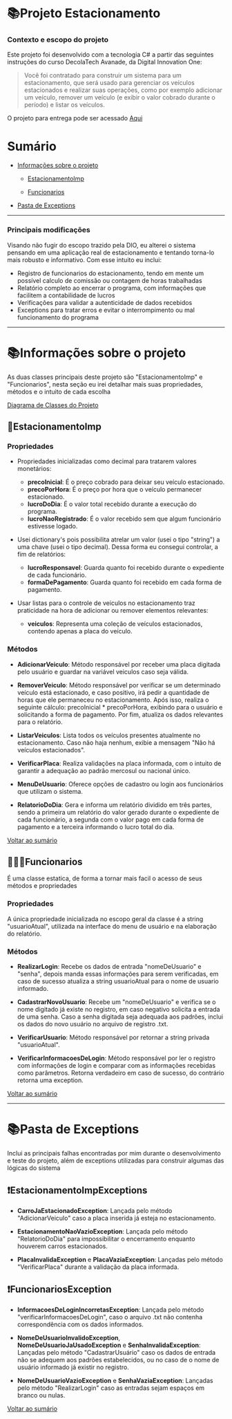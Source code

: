 # 📚Projeto Estacionamento
### Contexto e escopo do projeto

Este projeto foi desenvolvido com a tecnologia C# a partir das seguintes instruções do curso DecolaTech Avanade, da Digital Innovation One:
> Você foi contratado para construir um sistema para um estacionamento, que será usado para gerenciar os veículos estacionados e realizar suas operações, como por exemplo adicionar um veículo, remover um veículo (e exibir o valor cobrado durante o período) e listar os veículos.

O projeto para entrega pode ser acessado [Aqui](https://github.com/Mateus-Bueno/Trilha.NET-Fundamentos-Desafio)

# Sumário
* [Informações sobre o projeto](#informações-sobre-o-projeto)
  
  * [EstacionamentoImp](#estacionamentoimp)
 
  * [Funcionarios](#funcionarios)

* [Pasta de Exceptions](#pasta-de-exceptions)

-----------------------------------------------------------------------------------------------------------------------------------------------------------------------------------

### Principais modificações
Visando não fugir do escopo trazido pela DIO, eu alterei o sistema pensando em uma aplicação real de estacionamento e tentando torna-lo mais robusto e informativo. Com esse intuito eu inclui:
* Registro de funcionarios do estacionamento, tendo em mente um possível calculo de comissão ou contagem de horas trabalhadas
* Relatório completo ao encerrar o programa, com informações que facilitem a contabilidade de lucros
* Verificações para validar a autenticidade de dados recebidos
* Exceptions para tratar erros e evitar o interrompimento ou mal funcionamento do programa

-----------------------------------------------------------------------------------------------------------------------------------------------------------------------------

# 📚Informações sobre o projeto

As duas classes principais deste projeto são "EstacionamentoImp" e "Funcionarios", nesta seção eu irei detalhar mais suas propriedades, métodos e o intuito de cada escolha

[Diagrama de Classes do Projeto](https://github.com/Mateus-Bueno/aprendizadoProgramacao/blob/main/C%23/ProjetoEstacionamento/DiagramaDeClasses_ProjetoEstacionamento.png)

## 🚗EstacionamentoImp

### Propriedades

* Propriedades inicializadas como decimal para tratarem valores monetários:
  * **precoInicial**: É o preço cobrado para deixar seu veículo estacionado.
  * **precoPorHora**: É o preço por hora que o veículo permanecer estacionado.
  * **lucroDoDia**: É o valor total recebido durante a execução do programa.
  * **lucroNaoRegistrado**: É o valor recebido sem que algum funcionário estivesse logado.
 
* Usei dictionary's pois possibilita atrelar um valor (usei o tipo "string") a uma chave (usei o tipo decimal). Dessa forma eu consegui controlar, a fim de relatórios:
  * **lucroResponsavel**: Guarda quanto foi recebido durante o expediente de cada funcionário.
  * **formaDePagamento**: Guarda quanto foi recebido em cada forma de pagamento.
    
* Usar listas para o controle de veiculos no estacionamento traz praticidade na hora de adicionar ou remover elementos relevantes:
  * **veiculos**: Representa uma coleção de veículos estacionados, contendo apenas a placa do veículo.

### Métodos

* **AdicionarVeiculo**: Método responsável por receber uma placa digitada pelo usuário e guardar na variável veiculos caso seja válida.
  
* **RemoverVeiculo**: Método responsável por verificar se um determinado veículo está estacionado, e caso positivo, irá pedir a quantidade de horas que ele permaneceu no estacionamento. Após isso, realiza o seguinte cálculo: precoInicial * precoPorHora, exibindo para o usuário e solicitando a forma de pagamento. Por fim, atualiza os dados relevantes para o relatório.
  
* **ListarVeiculos**: Lista todos os veículos presentes atualmente no estacionamento. Caso não haja nenhum, exibie a mensagem "Não há veículos estacionados".
  
* **VerificarPlaca**: Realiza validações na placa informada, com o intuito de garantir a adequação ao padrão mercosul ou nacional único.
  
* **MenuDeUsuario**: Oferece opções de cadastro ou login aos funcionários que utilizam o sistema.
  
* **RelatorioDoDia**: Gera e informa um relatório dividido em três partes, sendo a primeira um relatório do valor gerado durante o expediente de cada funcionário, a segunda com o valor pago em cada forma de pagamento e a terceira informando o lucro total do dia.

[Voltar ao sumário](#Sumário)

## 👩🏽‍💼Funcionarios

É uma classe estatica, de forma a tornar mais facil o acesso de seus métodos e propriedades

### Propriedades

A única propriedade inicializada no escopo geral da classe é a string "usuarioAtual", utilizada na interface do menu de usuário e na elaboração do relatório.

### Métodos

* **RealizarLogin**: Recebe os dados de entrada "nomeDeUsuario" e "senha", depois manda essas informações para serem verificadas, em caso de sucesso atualiza a string usuarioAtual para o nome de usuario informado.
  
* **CadastrarNovoUsuario**: Recebe um "nomeDeUsuario" e verifica se o nome digitado já existe no registro, em caso negativo solicita a entrada de uma senha. Caso a senha digitada seja adequada aos padrões, inclui os dados do novo usuário no arquivo de registro .txt.
  
* **VerificarUsuario**: Método responsável por retornar a string privada "usuarioAtual".
  
* **VerificarInformacoesDeLogin**: Método responsável por ler o registro com informações de login e comparar com as informações recebidas como parâmetros. Retorna verdadeiro em caso de sucesso, do contrário retorna uma exception.

[Voltar ao sumário](#Sumário)

-----------------------------------------------------------------------------------------------------------------------------------------------------------------------------------

# 📚Pasta de Exceptions

Inclui as principais falhas encontradas por mim durante o desenvolvimento e teste do projeto, além de exceptions utilizadas para construir algumas das lógicas do sistema

## ❗EstacionamentoImpExceptions

* **CarroJaEstacionadoException**: Lançada pelo método "AdicionarVeiculo" caso a placa inserida já esteja no estacionamento.

* **EstacionamentoNaoVazioException**: Lançada pelo método "RelatorioDoDia" para impossibilitar o encerramento enquanto houverem carros estacionados.

* **PlacaInvalidaException** e **PlacaVaziaException**: Lançadas pelo método "VerificarPlaca" durante a validação da placa informada.

## ❗FuncionariosException

* **InformacoesDeLoginIncorretasException**: Lançada pelo método "verificarInformacoesDeLogin", caso o arquivo .txt não contenha correspondência com os dados informados.

* **NomeDeUsuarioInvalidoException**, **NomeDeUsuarioJaUsadoException** e **SenhaInvalidaException**: Lançadas pelo método "CadastrarUsuário" caso os dados de entrada não se adequem aos padrões estabelecidos, ou no caso de o nome de usuário informado já existir no registro.

* **NomeDeUsuarioVazioException** e **SenhaVaziaException**: Lançadas pelo método "RealizarLogin" caso as entradas sejam espaços em branco ou nulas.

[Voltar ao sumário](#Sumário)
